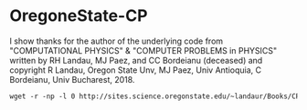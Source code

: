 # OregoneState-CP

I show thanks for the author of the underlying code from "COMPUTATIONAL PHYSICS" & "COMPUTER PROBLEMS in PHYSICS" written by RH Landau, MJ Paez, and CC Bordeianu (deceased) and copyright R Landau, Oregon State Unv, MJ Paez, Univ Antioquia, C Bordeianu, Univ Bucharest, 2018.  

```markdown
wget -r -np -l 0 http://sites.science.oregonstate.edu/~landaur/Books/CPbook/
```
